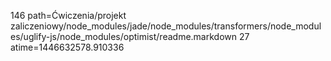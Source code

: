 146 path=Ćwiczenia/projekt zaliczeniowy/node_modules/jade/node_modules/transformers/node_modules/uglify-js/node_modules/optimist/readme.markdown
27 atime=1446632578.910336
